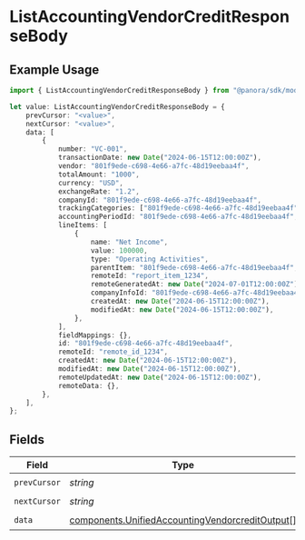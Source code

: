 # ListAccountingVendorCreditResponseBody

## Example Usage

```typescript
import { ListAccountingVendorCreditResponseBody } from "@panora/sdk/models/operations";

let value: ListAccountingVendorCreditResponseBody = {
    prevCursor: "<value>",
    nextCursor: "<value>",
    data: [
        {
            number: "VC-001",
            transactionDate: new Date("2024-06-15T12:00:00Z"),
            vendor: "801f9ede-c698-4e66-a7fc-48d19eebaa4f",
            totalAmount: "1000",
            currency: "USD",
            exchangeRate: "1.2",
            companyId: "801f9ede-c698-4e66-a7fc-48d19eebaa4f",
            trackingCategories: ["801f9ede-c698-4e66-a7fc-48d19eebaa4f"],
            accountingPeriodId: "801f9ede-c698-4e66-a7fc-48d19eebaa4f",
            lineItems: [
                {
                    name: "Net Income",
                    value: 100000,
                    type: "Operating Activities",
                    parentItem: "801f9ede-c698-4e66-a7fc-48d19eebaa4f",
                    remoteId: "report_item_1234",
                    remoteGeneratedAt: new Date("2024-07-01T12:00:00Z"),
                    companyInfoId: "801f9ede-c698-4e66-a7fc-48d19eebaa4f",
                    createdAt: new Date("2024-06-15T12:00:00Z"),
                    modifiedAt: new Date("2024-06-15T12:00:00Z"),
                },
            ],
            fieldMappings: {},
            id: "801f9ede-c698-4e66-a7fc-48d19eebaa4f",
            remoteId: "remote_id_1234",
            createdAt: new Date("2024-06-15T12:00:00Z"),
            modifiedAt: new Date("2024-06-15T12:00:00Z"),
            remoteUpdatedAt: new Date("2024-06-15T12:00:00Z"),
            remoteData: {},
        },
    ],
};
```

## Fields

| Field                                                                                                              | Type                                                                                                               | Required                                                                                                           | Description                                                                                                        |
| ------------------------------------------------------------------------------------------------------------------ | ------------------------------------------------------------------------------------------------------------------ | ------------------------------------------------------------------------------------------------------------------ | ------------------------------------------------------------------------------------------------------------------ |
| `prevCursor`                                                                                                       | *string*                                                                                                           | :heavy_check_mark:                                                                                                 | N/A                                                                                                                |
| `nextCursor`                                                                                                       | *string*                                                                                                           | :heavy_check_mark:                                                                                                 | N/A                                                                                                                |
| `data`                                                                                                             | [components.UnifiedAccountingVendorcreditOutput](../../models/components/unifiedaccountingvendorcreditoutput.md)[] | :heavy_check_mark:                                                                                                 | N/A                                                                                                                |